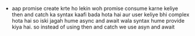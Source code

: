 * aap promise create krte ho lekin woh promise consume karne keliye then and catch ka syntax kaafi bada hota hai aur user keliye bhi complex hota hai
so iski jagah hume async and await wala syntax hume provide kiya hai. 
so instead of using then and catch we use asyn and await
